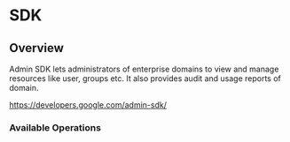 # SDK

## Overview

Admin SDK lets administrators of enterprise domains to view and manage resources like user, groups etc. It also provides audit and usage reports of domain.

<https://developers.google.com/admin-sdk/>
### Available Operations

